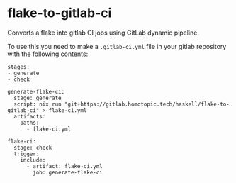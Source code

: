 # flake-to-gitlab-ci

Converts a flake into gitlab CI jobs using GitLab dynamic pipeline.

To use this you need to make a `.gitlab-ci.yml` file in your gitlab repository
with the following contents:

```
stages:
- generate
- check

generate-flake-ci:
  stage: generate
  script: nix run "git+https://gitlab.homotopic.tech/haskell/flake-to-gitlab-ci" > flake-ci.yml
  artifacts:
    paths:
      - flake-ci.yml

flake-ci:
  stage: check
  trigger:
    include:
      - artifact: flake-ci.yml
        job: generate-flake-ci
```
